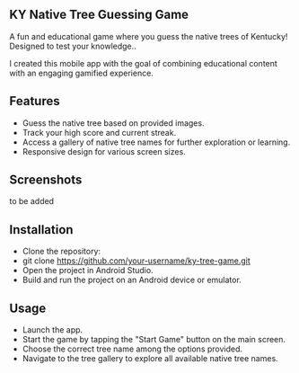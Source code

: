 ## KY Native Tree Guessing Game

A fun and educational game where you guess the native trees of Kentucky! Designed to test your knowledge..

I created this mobile app with the goal of combining educational content with an engaging gamified experience.

## Features
- Guess the native tree based on provided images.
- Track your high score and current streak.
- Access a gallery of native tree names for further exploration or learning.
- Responsive design for various screen sizes.

## Screenshots
to be added

## Installation
- Clone the repository:
- git clone https://github.com/your-username/ky-tree-game.git
- Open the project in Android Studio.
- Build and run the project on an Android device or emulator.

## Usage
- Launch the app.
- Start the game by tapping the "Start Game" button on the main screen.
- Choose the correct tree name among the options provided.
- Navigate to the tree gallery to explore all available native tree names.

